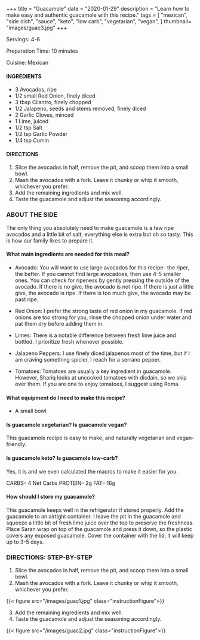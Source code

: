 
+++
title = "Guacamole"
date = "2020-01-29"
description = "Learn how to make easy and authentic guacamole with this recipe."
tags = [
    "mexican",
    "side dish",
    "sauce",
    "keto",
    "low carb",
    "vegetarian",
    "vegan",
]
thumbnail= "images/guac3.jpg"
+++

Servings: 4-6 <!--more-->

Preparation Time: 10 minutes 

Cuisine: Mexican

#### INGREDIENTS 

* 3 Avocados, ripe
* 1/2 small Red Onion, finely diced
* 3 tbsp Cilantro, finely chopped
* 1/2 Jalapeno, seeds and stems removed, finely diced
* 2 Garlic Cloves, minced
* 1 Lime, juiced
* 1/2 tsp Salt 
* 1/2 tsp Garlic Powder 
* 1/4 tsp Cumin 

#### DIRECTIONS 

1. Slice the avocados in half, remove the pit, and scoop them into a small bowl. 
2. Mash the avocados with a fork. Leave it chunky or whip it smooth, whichever you prefer. 
3. Add the remaining ingredients and mix well. 
4. Taste the guacamole and adjust the seasoning accordingly. 
 
### ABOUT THE SIDE 

The only thing you absolutely need to make guacamole is a few ripe avocados and a little bit of salt; everything else is extra but oh so tasty. This is how our family likes to prepare it. 

#### What main ingredients are needed for this meal?

* Avocado: You will want to use large avocados for this recipe- the riper, the better. If you cannot find large avocadoes, then use 4-5 smaller ones. You can check for ripeness by gently pressing the outside of the avocado. If there is no give, the avocado is not ripe. If there is just a little give, the avocado is ripe. If there is too much give, the avocado may be past ripe. 

* Red Onion: I prefer the strong taste of red onion in my guacamole. If red onions are too strong for you, rinse the chopped onion under water and pat them dry before adding them in. 

* Limes: There is a notable difference between fresh lime juice and bottled. I prioritize fresh whenever possible. 

* Jalapeno Peppers: I use finely diced jalapenos most of the time, but if I am craving something spicier, I reach for a serrano pepper. 

* Tomatoes: Tomatoes are usually a key ingredient in guacamole. However, Shariq looks at uncooked tomatoes with disdain, so we skip over them. If you are one to enjoy tomatoes, I suggest using Roma. 

#### What equipment do I need to make this recipe?

* A small bowl 

#### Is guacamole vegetarian? Is guacamole vegan?

This guacamole recipe is easy to make, and naturally vegetarian and vegan-friendly. 

#### Is guacamole keto? Is guacamole low-carb? 

Yes, it is and we even calculated the macros to make it easier for you.

CARBS– 4 Net Carbs
PROTEIN– 2g
FAT– 16g 

#### How should I store my guacamole?

This guacamole keeps well in the refrigerator if stored properly. Add the guacamole to an airtight container. I leave the pit in the guacamole and squeeze a little bit of fresh lime juice over the top to preserve the freshness. Place Saran wrap on top of the guacamole and press it down, so the plastic covers any exposed guacamole. Cover the container with the lid; it will keep up to 3-5 days.

 ### DIRECTIONS: STEP-BY-STEP

1. Slice the avocados in half, remove the pit, and scoop them into a small bowl. 
2. Mash the avocados with a fork. Leave it chunky or whip it smooth, whichever you prefer. 

{{< figure src="/images/guac1.jpg" class="instructionFigure">}}

3. Add the remaining ingredients and mix well. 
4. Taste the guacamole and adjust the seasoning accordingly. 

{{< figure src="/images/guac2.jpg" class="instructionFigure">}}

